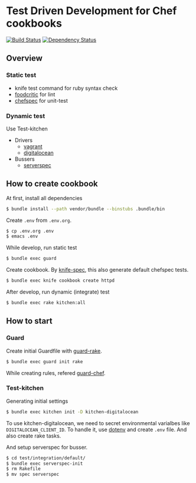Test Driven Development for Chef cookbooks
====

[![Build Status](https://travis-ci.org/tcnksm/test-driven-cookbook-development.svg?branch=master)](https://travis-ci.org/tcnksm/test-driven-cookbook-development) [![Dependency Status](https://gemnasium.com/tcnksm/test-driven-cookbook-development.svg)](https://gemnasium.com/tcnksm/test-driven-cookbook-development)


## Overview

### Static test

- knife test command for ruby syntax check
- [foodcritic](http://acrmp.github.io/foodcritic/) for lint
- [chefspec](https://github.com/sethvargo/chefspec) for unit-test


### Dynamic test

Use Test-kitchen

- Drivers
    - [vagrant](https://github.com/test-kitchen/kitchen-vagrant)
    - [digitalocean](https://github.com/test-kitchen/kitchen-digitalocean)
- Bussers
    - [serverspec](https://github.com/test-kitchen/busser-serverspec)


## How to create cookbook

At first, install all dependencies

```bash
$ bundle install --path vendor/bundle --binstubs .bundle/bin
```

Create `.env` from `.env.org`.

```bash
$ cp .env.org .env
$ emacs .env
```

While develop, run static test

```bash
$ bundle exec guard
```

Create cookbook. By [knife-spec](https://github.com/sethvargo/knife-spec), this also generate default chefspec tests.

```bash
$ bundle exec knife cookbook create httpd
```

After develop, run dynamic (integrate) test

```bash
$ bundle exec rake kitchen:all
```

## How to start


### Guard

Create initial Guardfile with [guard-rake](https://github.com/rubyist/guard-rake).

```bash
$ bundle exec guard init rake
```
While creating rules, refered [guard-chef](https://github.com/guard/guard-chef).

### Test-kitchen

Generating initial settings

```bash
$ bundle exec kitchen init -D kitchen-digitalocean
```

To use kitchen-digitalocean, we need to secret environmental varialbes like `DIGITALOCEAN_CLIENT_ID`. To handle it, use [dotenv](https://github.com/bkeepers/dotenv) and create `.env` file. And also create rake tasks.

And setup serverspec for busser.

```bash
$ cd test/integration/default/
$ bundle exec serverspec-init
$ rm Rakefile
$ mv spec serverspec
```
